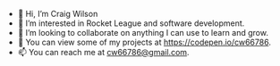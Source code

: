 - 👋 Hi, I’m Craig Wilson   
- 👀 I’m interested in Rocket League and software development.
- 💞️ I’m looking to collaborate on anything I can use to learn and grow.
- 👀 You can view some of my projects at https://codepen.io/cw66786.
- 📫 You can reach me at cw66786@gmail.com.

<!---
cw66786/cw66786 is a ✨ special ✨ repository because its `README.md` (this file) appears on your GitHub profile.
You can click the Preview link to take a look at your changes.
--->
